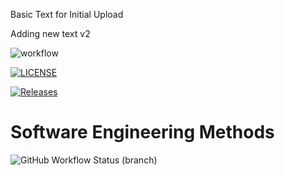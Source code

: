 Basic Text for Initial Upload

Adding new text v2

![workflow](https://github.com/cammybisset/Group-C-Repository/actions/workflows/master.yml/badge.svg)

[![LICENSE](https://img.shields.io/github/license/cammybisset/sem.svg?style=flat-square)](https://github.com/cammybisset/Group-C-Repository/blob/master/LICENSE)

[![Releases](https://img.shields.io/github/release/cammybisset/sem/all.svg?style=flat-square)](https://github.com/cammybisset/Group-C-Repository/releases)

# Software Engineering Methods
![GitHub Workflow Status (branch)](https://img.shields.io/github/workflow/status/cammybisset/Group-C-Repository/master.yml>/develop?style=flat-square)